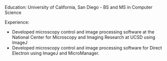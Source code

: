 Education: University of California, San Diego - BS and MS in Computer Science

Experience:
- Developed microscopy control and image processing software at the National Center for Microscopy and Imaging Research at UCSD using ImageJ
- Developed microscopy control and image processing software for Direct Electron using ImageJ and MicroManager.

